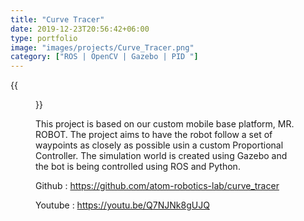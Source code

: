 ```yaml
---
title: "Curve Tracer"
date: 2019-12-23T20:56:42+06:00
type: portfolio
image: "images/projects/Curve_Tracer.png"
category: ["ROS | OpenCV | Gazebo | PID "]
---
```


{{<figure src="/images/projects/curve_tracer.gif" alt="steward" loading="eager" width="720">}}

This project is based on our custom mobile base platform, MR. ROBOT. The project aims to have the robot follow a set of waypoints as closely as possible usin a custom Proportional Controller. The simulation world is created using Gazebo and the bot is being controlled using ROS and Python.

Github : https://github.com/atom-robotics-lab/curve_tracer

Youtube : https://youtu.be/Q7NJNk8gUJQ

